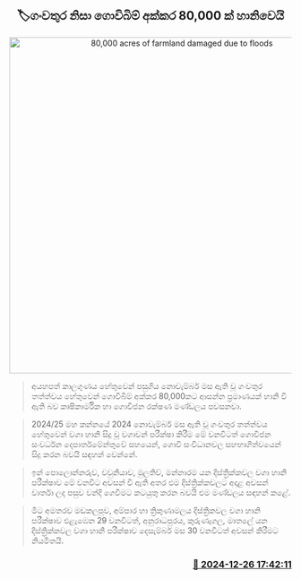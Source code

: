 <p align='center'><b><h2 align='center' title='80,000 acres of farmland damaged due to floods'>🏷ගංවතුර නිසා ගොවිබිම් අක්කර 80,000 ක් හානිවෙයි</h2></b></p>
<p align='center'><img src='https://helakuru.sgp1.cdn.digitaloceanspaces.com/esana/images/lib/govi-gatalu[1].jpg' width='600' alt='80,000 acres of farmland damaged due to floods'></p>

> අයහපත් කාලගුණය හේතුවෙන් පසුගිය නොවැම්බර් මස ඇති වූ ගංවතුර තත්ත්වය හේතුවෙන් ගොවිබිම් අක්කර 80,000කට ආසන්න ප්‍රමාණයක් හානි වී ඇති බව කෘෂිකාර්මික හා ගොවිජන රක්ෂණ මණ්ඩලය පවසනවා.

> 2024/25 මහ කන්නයේ 2024 නොවැම්බර් මස ඇති වූ ගංවතුර තත්ත්වය හේතුවෙන් වගා හානි සිදු වූ වගාවන් පරීක්ෂා කිරීම මේ වනවිටත් ගොවිජන සංවර්ධන දෙපාර්තමේන්තුවේ සහයෙන්, ගොවි සංවිධානවල සහභාගිත්වයෙන් සිදු කරන බවයි සඳහන් වෙන්නේ.

> ඉන් පොලොන්නරුව, වවුනියාව, මුලතිව්, මන්නාරම යන දිස්ත්‍රික්කවල වගා හානි පරීක්ෂාව මේ වනවිට අවසන් වී ඇති අතර එම දිස්ත්‍රික්කවලට අදාළ අවසන් වාර්තා ලද පසුව වන්දි ගෙවීමට කටයුතු කරන බවයි එම මණ්ඩලය සඳහන් කළේ.

> මීට අමතරව මඩකලපුව, අම්පාර හා ත්‍රිකුණාමලය දිස්ත්‍රිකවල වගා හානි පරීක්ෂාව එළැඹෙන 29 වනවිටත්, අනුරාධපුරය, කුරුණෑගල, මාතලේ යන දිස්ත්‍රික්කවල වගා හානි පරීක්ෂාව දෙසැම්බර් මස 30 වනවිටත් අවසන් කිරීමට නියමිතයි.



<h3 align='right'><a href='https://www.helakuru.lk/esana/p/106142/'>📅 2024-12-26 17:42:11</a></h3>
